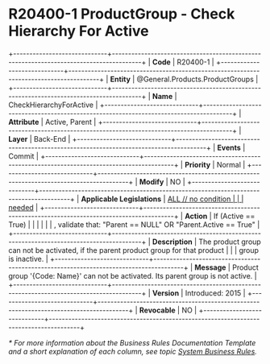﻿---
erp.type: business-rule
erp.entity: General.Products.ProductGroups
---

# R20400-1 ProductGroup - Check Hierarchy For Active
+-----------------------------+---------------------------------------------------------------------------------------+
| **Code**                    | R20400-1                                                                              |
+-----------------------------+---------------------------------------------------------------------------------------+
| **Entity**                  | @General.Products.ProductGroups                                                       |
+-----------------------------+---------------------------------------------------------------------------------------+
| **Name**                    | CheckHierarchyForActive                                                               |
+-----------------------------+---------------------------------------------------------------------------------------+
| **Attribute**               | Active, Parent                                                                        |
+-----------------------------+---------------------------------------------------------------------------------------+
| **Layer**                   | Back-End                                                                              |
+-----------------------------+---------------------------------------------------------------------------------------+
| **Events**                  | Commit                                                                                |
+-----------------------------+---------------------------------------------------------------------------------------+
| **Priority**                | Normal                                                                                |
+-----------------------------+---------------------------------------------------------------------------------------+
| **Modify**                  | NO                                                                                    |
+-----------------------------+---------------------------------------------------------------------------------------+
| **Applicable Legislations** | [ALL // no condition                                                                  |
|                             | needed](xref:applicable-legislations)                                                 |
+-----------------------------+---------------------------------------------------------------------------------------+
| **Action**                  | If (Active == True)                                                                   |
|                             |                                                                                       |
|                             | , validate that: \"Parent == NULL\" OR \"Parent.Active == True\"                      |
+-----------------------------+---------------------------------------------------------------------------------------+
| **Description**             | The product group can not be activated, if the parent product group for that product  |
|                             | group is inactive.                                                                    |
+-----------------------------+---------------------------------------------------------------------------------------+
| **Message**                 | Product group \'{Code: Name}\' can not be activated. Its parent group is not active.  |
+-----------------------------+---------------------------------------------------------------------------------------+
| **Version**                 | Introduced: 2015                                                                      |
+-----------------------------+---------------------------------------------------------------------------------------+
| **Revocable**               | NO                                                                                    |
+-----------------------------+---------------------------------------------------------------------------------------+

*\* For more information about the Business Rules Documentation Template and a short explanation of each column, see
topic [System Business Rules](../templates/template-description-system-business-rules.md).*
